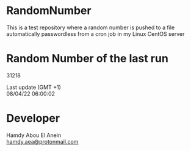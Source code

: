 # RandomNumber    
This is a test repository where a random number is pushed to a file automatically passwordless from a cron job in my Linux CentOS server    
# Random Number of the last run   
31218
      
Last update (GMT +1)    
08/04/22 06:00:02
# Developer    
Hamdy Abou El Anein   
hamdy.aea@protonmail.com
